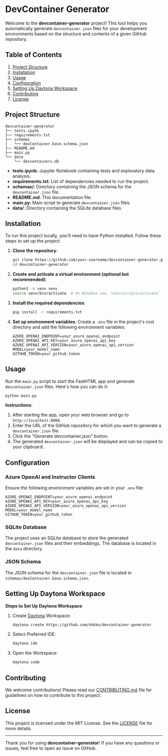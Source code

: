 # DevContainer Generator

Welcome to the **devcontainer-generator** project! This tool helps you automatically generate `devcontainer.json` files for your development environments based on the structure and contents of a given GitHub repository.

## Table of Contents

1. [Project Structure](#project-structure)
2. [Installation](#installation)
3. [Usage](#usage)
4. [Configuration](#configuration)
5. [Setting Up Daytona Workspace](#setting-up-daytona-workspace)
6. [Contributing](#contributing)
7. [License](#license)

## Project Structure

```
devcontainer-generator
├── tests.ipynb
├── requirements.txt
├── schemas
│   └── devContainer.base.schema.json
├── README.md
├── main.py
└── data
    └── devcontainers.db
```

- **tests.ipynb**: Jupyter Notebook containing tests and exploratory data analysis.
- **requirements.txt**: List of dependencies needed to run the project.
- **schemas/**: Directory containing the JSON schema for the `devcontainer.json` file.
- **README.md**: This documentation file.
- **main.py**: Main script to generate `devcontainer.json` files.
- **data/**: Directory containing the SQLite database files.

## Installation

To run this project locally, you'll need to have Python installed. Follow these steps to set up the project:

1. **Clone the repository**:
    ```bash
    git clone https://github.com/your-username/devcontainer-generator.git
    cd devcontainer-generator
    ```

2. **Create and activate a virtual environment (optional but recommended)**:
    ```bash
    python3 -m venv venv
    source venv/bin/activate  # On Windows use `venv\Scripts\activate`
    ```

3. **Install the required dependencies**:
    ```bash
    pip install -r requirements.txt
    ```

4. **Set up environment variables**:
   Create a `.env` file in the project's root directory and add the following environment variables:
    ```dotenv
    AZURE_OPENAI_ENDPOINT=your_azure_openai_endpoint
    AZURE_OPENAI_API_KEY=your_azure_openai_api_key
    AZURE_OPENAI_API_VERSION=your_azure_openai_api_version
    MODEL=your_model_name
    GITHUB_TOKEN=your_github_token
    ```

## Usage

Run the `main.py` script to start the FastHTML app and generate `devcontainer.json` files. Here's how you can do it:

```bash
python main.py
```

**Instructions:**

1. After starting the app, open your web browser and go to `http://localhost:8000`.
2. Enter the URL of the GitHub repository for which you want to generate a `devcontainer.json` file.
3. Click the "Generate devcontainer.json" button.
4. The generated `devcontainer.json` will be displayed and can be copied to your clipboard.

## Configuration

### Azure OpenAI and Instructor Clients

Ensure the following environment variables are set in your `.env` file:

```dotenv
AZURE_OPENAI_ENDPOINT=your_azure_openai_endpoint
AZURE_OPENAI_API_KEY=your_azure_openai_api_key
AZURE_OPENAI_API_VERSION=your_azure_openai_api_version
MODEL=your_model_name
GITHUB_TOKEN=your_github_token
```

### SQLite Database

The project uses an SQLite database to store the generated `devcontainer.json` files and their embeddings. The database is located in the `data` directory.

### JSON Schema

The JSON schema for the `devcontainer.json` file is located in `schemas/devContainer.base.schema.json`.

## Setting Up Daytona Workspace

**Steps to Set Up Daytona Workspace**

1. Create [Daytona](https://github.com/daytonaio/daytona) Workspace:

    ```bash
    daytona create https://github.com/nkkko/devcontainer-generator
    ```

2. Select Preferred IDE:

    ```bash
    daytona ide
    ```

3. Open the Workspace:

    ```bash
    daytona code
    ```

## Contributing

We welcome contributions! Please read our [CONTRIBUTING.md](CONTRIBUTING.md) file for guidelines on how to contribute to this project.

## License

This project is licensed under the MIT License. See the [LICENSE](LICENSE) file for more details.

---

Thank you for using **devcontainer-generator**! If you have any questions or issues, feel free to open an issue on GitHub.
